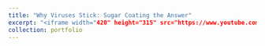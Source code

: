 ```yaml
---
title: "Why Viruses Stick: Sugar Coating the Answer"
excerpt: "<iframe width="420" height="315" src="https://www.youtube.com/watch?v=4iCq5SmdvJ4&t=10s" frameborder="0"></iframe>"
collection: portfolio
---
```


